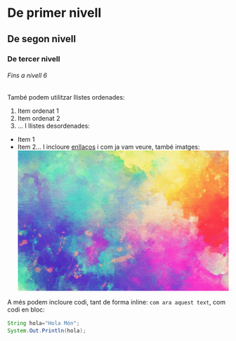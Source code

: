 # De primer nivell
## De segon nivell
### De tercer nivell
###### Fins a nivell 6
També podem utilitzar llistes ordenades:
1. Item ordenat 1
2. Item ordenat 2
3. ...
I llistes desordenades:

* Item 1
* Item 2...
I incloure [enllaços](https://github.com/DonComedia85/entorns_13-11) i com ja vam veure,
també imatges:
![Logotip del curs d'Aules](imatges/fondo.jpg)

A més podem incloure codi, tant de forma inline: `com ara aquest text`, com codi en bloc:
```java
String hola="Hola Món";
System.Out.Println(hola);
